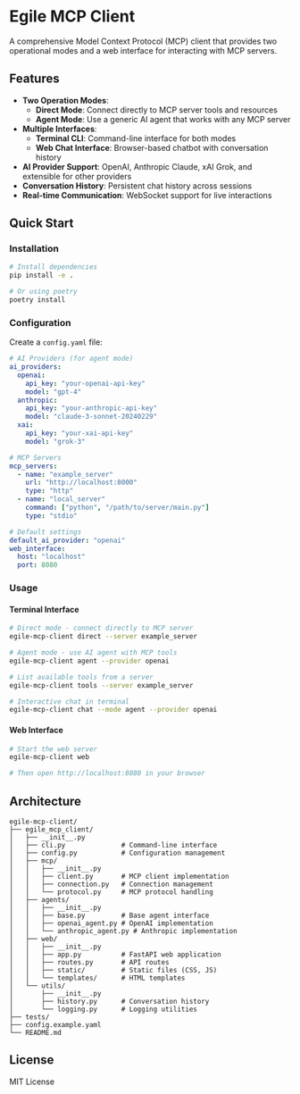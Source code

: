 # Egile MCP Client

A comprehensive Model Context Protocol (MCP) client that provides two operational modes and a web interface for interacting with MCP servers.

## Features

- **Two Operation Modes**:
  - **Direct Mode**: Connect directly to MCP server tools and resources
  - **Agent Mode**: Use a generic AI agent that works with any MCP server
- **Multiple Interfaces**:
  - **Terminal CLI**: Command-line interface for both modes
  - **Web Chat Interface**: Browser-based chatbot with conversation history
- **AI Provider Support**: OpenAI, Anthropic Claude, xAI Grok, and extensible for other providers
- **Conversation History**: Persistent chat history across sessions
- **Real-time Communication**: WebSocket support for live interactions

## Quick Start

### Installation

```bash
# Install dependencies
pip install -e .

# Or using poetry
poetry install
```

### Configuration

Create a `config.yaml` file:

```yaml
# AI Providers (for agent mode)
ai_providers:
  openai:
    api_key: "your-openai-api-key"
    model: "gpt-4"
  anthropic:
    api_key: "your-anthropic-api-key"
    model: "claude-3-sonnet-20240229"
  xai:
    api_key: "your-xai-api-key"
    model: "grok-3"

# MCP Servers
mcp_servers:
  - name: "example_server"
    url: "http://localhost:8000"
    type: "http"
  - name: "local_server"
    command: ["python", "/path/to/server/main.py"]
    type: "stdio"

# Default settings
default_ai_provider: "openai"
web_interface:
  host: "localhost"
  port: 8080
```

### Usage

#### Terminal Interface

```bash
# Direct mode - connect directly to MCP server
egile-mcp-client direct --server example_server

# Agent mode - use AI agent with MCP tools
egile-mcp-client agent --provider openai

# List available tools from a server
egile-mcp-client tools --server example_server

# Interactive chat in terminal
egile-mcp-client chat --mode agent --provider openai
```

#### Web Interface

```bash
# Start the web server
egile-mcp-client web

# Then open http://localhost:8080 in your browser
```

## Architecture

```
egile-mcp-client/
├── egile_mcp_client/
│   ├── __init__.py
│   ├── cli.py              # Command-line interface
│   ├── config.py           # Configuration management
│   ├── mcp/
│   │   ├── __init__.py
│   │   ├── client.py       # MCP client implementation
│   │   ├── connection.py   # Connection management
│   │   └── protocol.py     # MCP protocol handling
│   ├── agents/
│   │   ├── __init__.py
│   │   ├── base.py         # Base agent interface
│   │   ├── openai_agent.py # OpenAI implementation
│   │   └── anthropic_agent.py # Anthropic implementation
│   ├── web/
│   │   ├── __init__.py
│   │   ├── app.py          # FastAPI web application
│   │   ├── routes.py       # API routes
│   │   ├── static/         # Static files (CSS, JS)
│   │   └── templates/      # HTML templates
│   └── utils/
│       ├── __init__.py
│       ├── history.py      # Conversation history
│       └── logging.py      # Logging utilities
├── tests/
├── config.example.yaml
└── README.md
```

## License

MIT License
